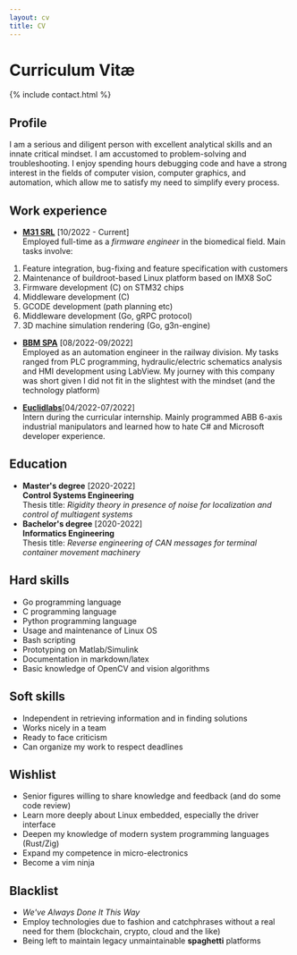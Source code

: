 ```yaml
---
layout: cv
title: CV
---
```


# Curriculum Vitæ
{% include contact.html %}

## Profile
I am a serious and diligent person with excellent analytical skills and an innate critical mindset. I am accustomed to problem-solving and troubleshooting. I enjoy spending hours debugging code and have a strong interest in the fields of computer vision, computer graphics, and automation, which allow me to satisfy my need to simplify every process.

## Work experience

* [**M31 SRL**](https://www.m31.com/) [10/2022 - Current]  
Employed full-time as a _firmware engineer_ in the biomedical field. Main tasks involve:
1. Feature integration, bug-fixing and feature specification with customers
2. Maintenance of buildroot-based Linux platform based on IMX8 SoC
3. Firmware development (C) on STM32 chips
4. Middleware development (C)
5. GCODE development (path planning etc)
6. Middleware development (Go, gRPC protocol)
7. 3D machine simulation rendering (Go, g3n-engine)  

* [**BBM SPA**](https://www.bbm-railway.com/) [08/2022-09/2022]  
Employed as an automation engineer in the railway division. My tasks ranged from PLC programming, hydraulic/electric schematics analysis and HMI development using LabView. My journey with this company was short given I did not fit in the slightest with the mindset (and the technology platform)

* [**Euclidlabs**](https://www.euclidlabs.it/)[04/2022-07/2022]  
Intern during the curricular internship.
Mainly programmed ABB 6-axis industrial manipulators and learned how to hate C# and Microsoft developer experience.

## Education
* **Master's degree** [2020-2022]  
**Control Systems Engineering**  
Thesis title: _Rigidity theory in presence of noise for localization and control of multiagent systems_
* **Bachelor's degree** [2020-2022]  
**Informatics Engineering**  
Thesis title: _Reverse engineering of CAN messages for terminal container movement machinery_
## Hard skills
* Go programming language
* C programming language
* Python programming language
* Usage and maintenance of Linux OS
* Bash scripting
* Prototyping on Matlab/Simulink
* Documentation in markdown/latex
* Basic knowledge of OpenCV and vision algorithms
## Soft skills
* Independent in retrieving information and in finding solutions
* Works nicely in a team
* Ready to face criticism
* Can organize my work to respect deadlines
## Wishlist
* Senior figures willing to share knowledge and feedback (and do some code review)
* Learn more deeply about Linux embedded, especially the driver interface
* Deepen my knowledge of modern system programming languages (Rust/Zig)
* Expand my competence in micro-electronics
* Become a vim ninja
## Blacklist
* _We've Always Done It This Way_
* Employ technologies due to fashion and catchphrases without a real need for them (blockchain, crypto, cloud and the like)
* Being left to maintain legacy unmaintainable __spaghetti__ platforms
